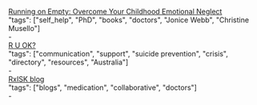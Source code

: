 [Running on Empty: Overcome Your Childhood Emotional Neglect](http://a.co/eI8V3e1)<br />
"tags": ["self_help", "PhD", "books", "doctors", "Jonice Webb", "Christine Musello"]<br />
-<br />
[R U OK?](https://www.ruok.org.au/)<br />
"tags": ["communication", "support", "suicide prevention", "crisis", "directory", "resources", "Australia"]<br />
-<br />
[RxISK blog](https://rxisk.org/blog/)<br />
"tags": ["blogs", "medication", "collaborative", "doctors"]<br />
-<br />
